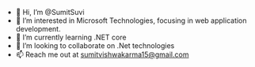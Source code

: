 - 👋 Hi, I’m @SumitSuvi
- 👀 I’m interested in Microsoft Technologies, focusing in web application development.
- 🌱 I’m currently learning .NET core
- 💞️ I’m looking to collaborate on .Net technologies
- 📫 Reach me out at sumitvishwakarma15@gmail.com

<!---
SumitSuvi/SumitSuvi is a ✨ special ✨ repository because its `README.md` (this file) appears on your GitHub profile.
You can click the Preview link to take a look at your changes.
--->
